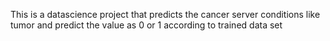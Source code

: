 This is a datascience project that predicts the cancer server conditions like tumor and predict the value as 0 or 1 according to trained data set

